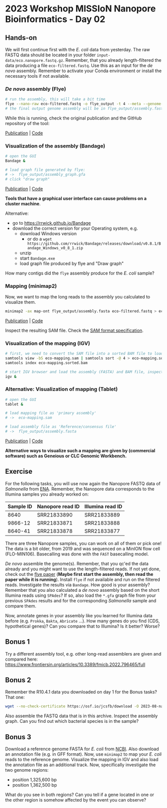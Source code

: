 # 2023 Workshop MISSIoN Nanopore Bioinformatics - Day 02

## Hands-on

We will first continue first with the _E. coli_ data from yesterday. The raw FASTQ data should be located in your folder `input-data/eco.nanopore.fastq.gz`. Remember, that you already length-filtered the data producing a file `eco-filtered.fastq`. Use this as an input for the _de novo_ assembly. Remember to activate your Conda environment or install the necessary tools if not available.

### _De novo_ assembly (Flye)

```bash
# run the assembly, this will take a bit time
flye --nano-raw eco-filtered.fastq -o flye_output -t 4 --meta --genome-size 5M
# the final output genome assembly will be in flye_output/assembly.fasta
```

While this is running, check the original publication and the GitHub repository of the tool:

[Publication](https://doi.org/10.1038/s41587-019-0072-8) | [Code](https://github.com/fenderglass/Flye)

### Visualization of the assembly (Bandage)
```bash
# open the GUI
Bandage &

# load graph file generated by flye:
# ->  flye_output/assembly_graph.gfa
# click "draw graph"
```
[Publication](http://bioinformatics.oxfordjournals.org/content/31/20/3350) | [Code](https://rrwick.github.io/Bandage/)

__Tools that have a graphical user interface can cause problems on a cluster machine__.

Alternative:
* go to https://rrwick.github.io/Bandage
* download the correct version for your Operating system, e.g.
    * download Windows version
        * or do a `wget https://github.com/rrwick/Bandage/releases/download/v0.8.1/Bandage_Windows_v0_8_1.zip`
    * unzip 
    * start `Bandage.exe` 
    * load graph file produced by flye and "Draw graph"

How many contigs did the `flye` assembly produce for the _E. coli_ sample? 

### Mapping (minimap2)

Now, we want to map the long reads to the assembly you calculated to visualize them.

```bash
minimap2 -ax map-ont flye_output/assembly.fasta eco-filtered.fastq > eco-mapping.sam
```
[Publication](https://doi.org/10.1093/bioinformatics/bty191) | [Code](https://github.com/lh3/minimap2)

Inspect the resulting SAM file. Check the [SAM format specification](https://samtools.github.io/hts-specs/SAMv1.pdf).

### Visualization of the mapping (IGV)

```bash
# first, we need to convert the SAM file into a sorted BAM file to load it subsequently in IGV
samtools view -bS eco-mapping.sam | samtools sort -@ 4 > eco-mapping.sorted.bam  
samtools index eco-mapping.sorted.bam

# start IGV browser and load the assembly (FASTA) and BAM file, inspect the output
igv &
```

### Alternative: Visualization of mapping (Tablet)

```bash
# open the GUI
tablet &

# load mapping file as 'primary assembly'
# ->  eco-mapping.sam

# load assembly file as 'Reference/consensus file'
# ->  flye_output/assembly.fasta
```
[Publication](http://dx.doi.org/10.1093/bib/bbs012) | [Code](https://ics.hutton.ac.uk/tablet/)

__Alternative ways to visualize such a mapping are given by (commercial software) such as Geneious or CLC Genomic Workbench.__


## Exercise

For the following tasks, you will use now again the Nanopore FASTQ data of _Salmonella_ from [ENA](https://www.ebi.ac.uk/ena/browser/view/PRJNA887350). Remember, the Nanopore data corresponds to the Illumina samples you already worked on:

| Sample ID | Nanopore read ID | Illumina read ID |
| -- | -- |  -- |
| 8640 | SRR21833890 | SRR21833889 |
| 9866-12 | SRR21833871 | SRR21833888 |
| 8640-41 | SRR21833878 | SRR21833877 |

There are three Nanopore samples, you can work on all of them or pick one! The data is a bit older, from 2019 and was sequenced on a MinION flow cell (FLO-MIN106). Basecalling was done with the `FAST` basecalling model. 

_De novo_ assemble the genome(s). Remember, that you qc'ed the data already and you might want to use the length-filtered reads. If not yet done, check out the [flye paper](https://www.nature.com/articles/s41587-019-0072-8) (**Maybe first start the assembly, then read the paper while it is running**). Install `flye` if not available and run on the filtered reads. Investigate the results via `Bandage`. How good is your assembly? Remember that you also calculated a _de novo_ assembly based on the short Illumina reads using `SPAdes`? If so, also load the `*.gfa` graph file from your previous `SPAdes` results and for the corresponding _Salmonella_ sample and compare them. 

Now, annotate genes in your assembly like you learned for Illumina data before (e.g. `Prokka`, `Bakta`, `Abricate` ...). How many genes do you find (CDS, hypothetical genes)? Can you compare that to Illumina? Is it better? Worse?

## Bonus 1

Try a different assembly tool, e.g. other long-read assemblers are given and compared here: https://www.frontiersin.org/articles/10.3389/fmicb.2022.796465/full

## Bonus 2

Remember the R10.4.1 data you downloaded on day 1 for the Bonus tasks? That one:

```sh
wget --no-check-certificate https://osf.io/jcsfb/download -O 2023-08-nanopore-workshop-example-bacteria.zip
```

Also assemble the FASTQ data that is in this archive. Inspect the assembly graph. Can you find out which bacterial species is in the sample? 

## Bonus 3

Download a reference genome FASTA for _E. coli_ from [NCBI](https://www.ncbi.nlm.nih.gov/genome/?term=txid562[orgn]&shouldredirect=false). Also download an annotation file (e.g. in GFF format). Now, use `minimap2` to map your _E. coli_ reads to the reference genome. Visualize the mapping in IGV and also load the annotation file as an additional track. Now, specifically investigate the two genome regions:

* position 1,325,600 bp
* position 1,362,500 bp

What do you see in both regions? Can you tell if a gene located in one or the other region is somehow affected by the event you can observe?
